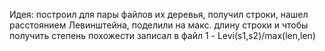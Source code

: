 Идея: построил для пары файлов их деревья, получил строки, нашел расстоянием Левинштейна, поделили на макс. длину строки и чтобы получить степень похожести записал в файл 1 - Levi(s1,s2)/max(len,len)
